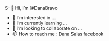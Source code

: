 S- 👋 Hi, I’m @DanaBravo                          
- 👀 I’m interested in ...  
- 🌱 I’m currently learning ... 
- 💞️ I’m looking to collaborate on ...   
- 📫 How to  reach me :   Dana Salas  facebook

<!---
DanaBravo/DanaBravo is a ✨ special ✨ repository because its `README.md` (this file) appears on your GitHub profile.
You can click the Preview link to take a look at your changes.
--->

